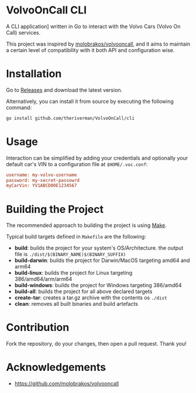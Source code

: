 # VolvoOnCall CLI
A CLI application] written in Go to interact with the Volvo Cars (Volvo On Call) services.

This project was inspired by [molobrakos/volvooncall](https://github.com/molobrakos/volvooncall), and it aims to maintain a certain level of compatibility with it both API and configuration wise.

# Installation
Go to [Releases](https://github.com/theriverman/VolvoOnCall/releases) and download the latest version.

Alternatively, you can install it from source by executing the following command:
```bash
go install github.com/theriverman/VolvoOnCall/cli
```

# Usage
Interaction can be simplified by adding your credentials and optionally your default car's VIN to a configuration file at `$HOME/.voc.conf`:
```ini
username: my-volvo-username
password: my-secret-passowrd
myCarVin: YV1ABCD00E1234567
```

# Building the Project
The recommended approach to building the project is using [Make](https://en.wikipedia.org/wiki/Make_(software)).

Typical build targets defined in `Makefile` are the following:
  * **build**: builds the project for your system's OS/Architecture. the output file is `./dist/$(BINARY_NAME)$(BINARY_SUFFIX)`
  * **build-darwin**:   builds the project for Darwin/MacOS targeting amd64 and arm64
  * **build-linux**:    builds the project for Linux targeting 386/amd64/arm/arm64
  * **build-windows**:  builds the project for Windows targeting 386/amd64
  * **build-all**:      builds the project for all above declared targets
  * **create-tar**:     creates a tar.gz archive with the contents os `./dist`
  * **clean**:          removes all built binaries and build artefacts

# Contribution
Fork the repository, do your changes, then open a pull request. Thank you!

# Acknowledgements
  * https://github.com/molobrakos/volvooncall
